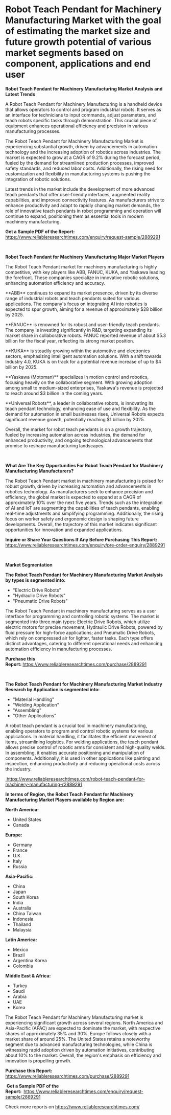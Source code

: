 <p><h1>Robot Teach Pendant for Machinery Manufacturing Market with the goal of estimating the market size and future growth potential of various market segments based on component, applications and end user</h1></p><p><strong>Robot Teach Pendant for Machinery Manufacturing Market Analysis and Latest Trends</strong></p>
<p><p>A Robot Teach Pendant for Machinery Manufacturing is a handheld device that allows operators to control and program industrial robots. It serves as an interface for technicians to input commands, adjust parameters, and teach robots specific tasks through demonstration. This crucial piece of equipment enhances operational efficiency and precision in various manufacturing processes.</p><p>The Robot Teach Pendant for Machinery Manufacturing Market is experiencing substantial growth, driven by advancements in automation technology and the increasing adoption of robotics across industries. The market is expected to grow at a CAGR of 9.2% during the forecast period, fueled by the demand for streamlined production processes, improved safety standards, and reduced labor costs. Additionally, the rising need for customization and flexibility in manufacturing systems is pushing the integration of robotic solutions.</p><p>Latest trends in the market include the development of more advanced teach pendants that offer user-friendly interfaces, augmented reality capabilities, and improved connectivity features. As manufacturers strive to enhance productivity and adapt to rapidly changing market demands, the role of innovative teach pendants in robot programming and operation will continue to expand, positioning them as essential tools in modern machinery manufacturing.</p></p>
<p><strong>Get a Sample PDF of the Report:&nbsp;</strong> <a href="https://www.reliableresearchtimes.com/enquiry/request-sample/2889291?utm_campaign=2609&utm_medium=2&utm_source=Github&utm_content=ia&utm_term=14032025&utm_id=robot-teach-pendant-for-machinery-manufacturing">https://www.reliableresearchtimes.com/enquiry/request-sample/2889291</a></p>
<p>&nbsp;</p>
<p><strong>Robot Teach Pendant for Machinery Manufacturing Major Market Players</strong></p>
<p><p>The Robot Teach Pendant market for machinery manufacturing is highly competitive, with key players like ABB, FANUC, KUKA, and Yaskawa leading the forefront. These companies specialize in innovative robotic solutions, enhancing automation efficiency and accuracy.</p><p>**ABB** continues to expand its market presence, driven by its diverse range of industrial robots and teach pendants suited for various applications. The company's focus on integrating AI into robotics is expected to spur growth, aiming for a revenue of approximately $28 billion by 2025.</p><p>**FANUC** is renowned for its robust and user-friendly teach pendants. The company is investing significantly in R&D, targeting expanding its market share in collaborative robots. FANUC reported revenue of about $5.3 billion for the fiscal year, reflecting its strong market position.</p><p>**KUKA** is steadily growing within the automotive and electronics sectors, emphasizing intelligent automation solutions. With a shift towards Industry 4.0, KUKA is on track for a potential revenue increase of up to $4 billion by 2025.</p><p>**Yaskawa (Motoman)** specializes in motion control and robotics, focusing heavily on the collaborative segment. With growing adoption among small to medium-sized enterprises, Yaskawa's revenue is projected to reach around $3 billion in the coming years.</p><p>**Universal Robots**, a leader in collaborative robots, is innovating its teach pendant technology, enhancing ease of use and flexibility. As the demand for automation in small businesses rises, Universal Robots expects significant revenue growth, potentially reaching $1 billion by 2025.</p><p>Overall, the market for robot teach pendants is on a growth trajectory, fueled by increasing automation across industries, the demand for enhanced productivity, and ongoing technological advancements that promise to reshape manufacturing landscapes.</p></p>
<p>&nbsp;</p>
<p><strong>What Are The Key Opportunities For Robot Teach Pendant for Machinery Manufacturing Manufacturers?</strong></p>
<p><p>The Robot Teach Pendant market in machinery manufacturing is poised for robust growth, driven by increasing automation and advancements in robotics technology. As manufacturers seek to enhance precision and efficiency, the global market is expected to expand at a CAGR of approximately 10% over the next five years. Trends such as the integration of AI and IoT are augmenting the capabilities of teach pendants, enabling real-time adjustments and simplifying programming. Additionally, the rising focus on worker safety and ergonomic design is shaping future developments. Overall, the trajectory of this market indicates significant opportunities for innovation and expanded applications.</p></p>
<p><strong>Inquire or Share Your Questions If Any Before Purchasing This Report:</strong> <a href="https://www.reliableresearchtimes.com/enquiry/pre-order-enquiry/2889291?utm_campaign=2609&utm_medium=2&utm_source=Github&utm_content=ia&utm_term=14032025&utm_id=robot-teach-pendant-for-machinery-manufacturing">https://www.reliableresearchtimes.com/enquiry/pre-order-enquiry/2889291</a></p>
<p>&nbsp;</p>
<p><strong>Market Segmentation</strong></p>
<p><strong>The Robot Teach Pendant for Machinery Manufacturing Market Analysis by types is segmented into:</strong></p>
<p><ul><li>"Electric Drive Robots"</li><li>"Hydraulic Drive Robots"</li><li>"Pneumatic Drive Robots"</li></ul></p>
<p><p>The Robot Teach Pendant in machinery manufacturing serves as a user interface for programming and controlling robotic systems. The market is segmented into three main types: Electric Drive Robots, which utilize electric motors for precise movement; Hydraulic Drive Robots, powered by fluid pressure for high-force applications; and Pneumatic Drive Robots, which rely on compressed air for lighter, faster tasks. Each type offers distinct advantages, catering to different operational needs and enhancing automation efficiency in manufacturing processes.</p></p>
<p><strong>Purchase this Report:&nbsp;</strong><a href="https://www.reliableresearchtimes.com/purchase/2889291?utm_campaign=2609&utm_medium=2&utm_source=Github&utm_content=ia&utm_term=14032025&utm_id=robot-teach-pendant-for-machinery-manufacturing">https://www.reliableresearchtimes.com/purchase/2889291</a></p>
<p>&nbsp;</p>
<p><strong>The Robot Teach Pendant for Machinery Manufacturing Market Industry Research by Application is segmented into:</strong></p>
<p><ul><li>"Material Handling"</li><li>"Welding Application"</li><li>"Assembling"</li><li>"Other Applications"</li></ul></p>
<p><p>A robot teach pendant is a crucial tool in machinery manufacturing, enabling operators to program and control robotic systems for various applications. In material handling, it facilitates the efficient movement of items, streamlining logistics. For welding applications, the teach pendant allows precise control of robotic arms for consistent and high-quality welds. In assembling, it enables accurate positioning and manipulation of components. Additionally, it is used in other applications like painting and inspection, enhancing productivity and reducing operational costs across the industry.</p></p>
<p><a href="https://www.reliableresearchtimes.com/robot-teach-pendant-for-machinery-manufacturing-r2889291?utm_campaign=2609&utm_medium=2&utm_source=Github&utm_content=ia&utm_term=14032025&utm_id=robot-teach-pendant-for-machinery-manufacturing">&nbsp;https://www.reliableresearchtimes.com/robot-teach-pendant-for-machinery-manufacturing-r2889291</a></p>
<p><strong>In terms of Region, the Robot Teach Pendant for Machinery Manufacturing Market Players available by Region are:</strong></p>
<p>
    <p> <strong> North America: </strong>
        <ul>
            <li>United States</li>
            <li>Canada</li>
        </ul>
        </p> 
    <p> <strong> Europe: </strong>
        <ul>
            <li>Germany</li>
            <li>France</li>
            <li>U.K.</li>
            <li>Italy</li>
            <li>Russia</li>
        </ul>
        </p> 
    <p> <strong> Asia-Pacific: </strong>
        <ul>
            <li>China</li>
            <li>Japan</li>
            <li>South Korea</li>
            <li>India</li>
            <li>Australia</li>
            <li>China Taiwan</li>
            <li>Indonesia</li>
            <li>Thailand</li>
            <li>Malaysia</li>
        </ul>
        </p> 
    <p> <strong> Latin America: </strong>
        <ul>
            <li>Mexico</li>
            <li>Brazil</li>
            <li>Argentina Korea</li>
            <li>Colombia</li>
        </ul>
        </p> 
    <p> <strong> Middle East & Africa: </strong>
        <ul>
            <li>Turkey</li>
            <li>Saudi</li>
            <li>Arabia</li>
            <li>UAE</li>
            <li>Korea</li>
        </ul>
    </p>
    </p>
<p><p>The Robot Teach Pendant for Machinery Manufacturing market is experiencing significant growth across several regions. North America and Asia-Pacific (APAC) are expected to dominate the market, with respective shares of approximately 35% and 30%. Europe follows closely with a market share of around 25%. The United States retains a noteworthy segment due to advanced manufacturing technologies, while China is witnessing rapid adoption driven by automation initiatives, contributing about 10% to the market. Overall, the region's emphasis on efficiency and innovation is propelling growth.</p></p>
<p><strong>Purchase this Report: </strong><a href="https://www.reliableresearchtimes.com/purchase/2889291?utm_campaign=2609&utm_medium=2&utm_source=Github&utm_content=ia&utm_term=14032025&utm_id=robot-teach-pendant-for-machinery-manufacturing">https://www.reliableresearchtimes.com/purchase/2889291</a></p>
<p>&nbsp;<strong>Get a Sample PDF of the Report:&nbsp;&nbsp;</strong><a href="https://www.reliableresearchtimes.com/enquiry/request-sample/2889291?utm_campaign=2609&utm_medium=2&utm_source=Github&utm_content=ia&utm_term=14032025&utm_id=robot-teach-pendant-for-machinery-manufacturing">https://www.reliableresearchtimes.com/enquiry/request-sample/2889291</a></p>
<p><strong></strong></p>
<p>Check more reports on <a href="https://www.reliableresearchtimes.com/?utm_campaign=2609&utm_medium=2&utm_source=Github&utm_content=ia&utm_term=14032025&utm_id=robot-teach-pendant-for-machinery-manufacturing">https://www.reliableresearchtimes.com/</a></p>